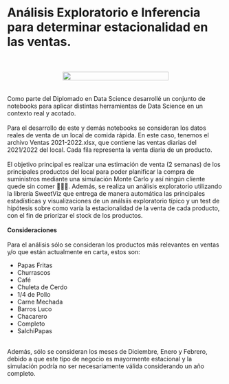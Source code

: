 <h1>Análisis Exploratorio e Inferencia para determinar estacionalidad en las ventas.</h1>
<br><br>
<div style="display: flex; justify-content: center; text-align: center;">
<img width="70%" height="auto" src=${AssetsImage.ComidaAnalisis}>
</div>
<br><br>
Como parte del Diplomado en Data Science desarrollé un conjunto de notebooks para aplicar distintas herramientas de Data Science en un contexto real y acotado.<br><br>
Para el desarrollo de este y demás notebooks se consideran los datos reales de venta de un local de comida rápida. En este caso, tenemos el archivo Ventas 2021-2022.xlsx, que contiene las ventas diarias del 2021/2022 del local. Cada fila representa la venta diaria de un producto.<br><br>
El objetivo principal es realizar una estimación de venta (2 semanas) de los principales productos del local para poder planificar la compra de suministros mediante una simulación Monte Carlo y así ningún cliente quede sin comer 🤤🍔🍟.
Además, se realiza un análisis exploratorio utilizando la librería SweetViz que entrega de manera automática las principales estadísticas y visualizaciones de un análsiis exploratorio típico y un test de hipótesis sobre como varía la estacionalidad de la venta de cada producto, con el fin de priorizar el stock de los productos.
<br><br>
<strong>Consideraciones</strong><br><br>
Para el análisis sólo se consideran los productos más relevantes en ventas y/o que están actualmente en carta, estos son:
<ul>
<li>Papas Fritas</li>
<li>Churrascos</li>
<li>Café</li>
<li>Chuleta de Cerdo</li>
<li>1/4 de Pollo</li>
<li>Carne Mechada</li>
<li>Barros Luco</li>
<li>Chacarero</li>
<li>Completo</li>
<li>SalchiPapas</li>
</ul><br>
Además, sólo se consideran los meses de Diciembre, Enero y Febrero, debido a que este tipo de negocio es mayormente estacional y la simulación podría no ser necesariamente válida considerando un año completo.